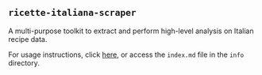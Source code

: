 ## `ricette-italiana-scraper`


A multi-purpose toolkit to extract and perform high-level analysis on Italian recipe data.

For usage instructions, click [here](docs/index.md), or access the `index.md` file in the `info` directory.